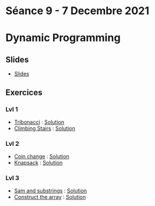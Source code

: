 # Séance 9 - 7 Decembre 2021
# Dynamic Programming
## Slides
  - [Slides](Cours9-DynamicProgramming.pdf)
## Exercices
### Lvl 1
 - [Tribonacci](https://leetcode.com/problems/n-th-tribonacci-number/) : [Solution](tribonacci.py)
 - [Climbing Stairs](https://leetcode.com/problems/climbing-stairs/) : [Solution](climbStairs.py)

### Lvl 2
 - [Coin change](https://www.hackerrank.com/challenges/coin-change/problem) : [Solution](coinChange.py)
 - [Knapsack](https://www.hackerrank.com/challenges/unbounded-knapsack/problem) : [Solution](knapsack.py)

### Lvl 3
 - [Sam and substrings](https://www.hackerrank.com/challenges/sam-and-substrings/problem) : [Solution](sam-and-substrings.py)
 - [Construct the array](https://www.hackerrank.com/challenges/construct-the-array/problem) : [Solution](Construct-the-array.py)


